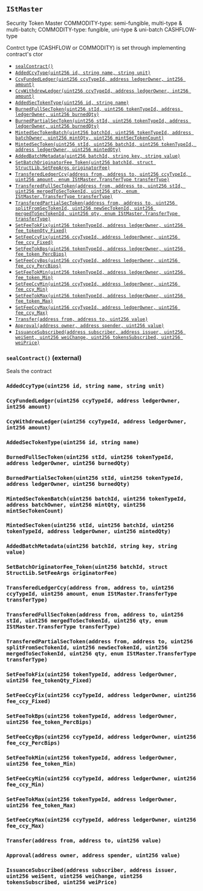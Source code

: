 [ICcyCollateralizable]: ICcyCollateralizable.md#ICcyCollateralizable
[ICcyCollateralizable-getTotalCcyFunded-uint256-]: ICcyCollateralizable.md#ICcyCollateralizable-getTotalCcyFunded-uint256-
[ICcyCollateralizable-getTotalCcyWithdrawn-uint256-]: ICcyCollateralizable.md#ICcyCollateralizable-getTotalCcyWithdrawn-uint256-
[ICcyCollateralizable-addCcyType-string-string-uint16-]: ICcyCollateralizable.md#ICcyCollateralizable-addCcyType-string-string-uint16-
[ICcyCollateralizable-fund-uint256-int256-address-]: ICcyCollateralizable.md#ICcyCollateralizable-fund-uint256-int256-address-
[ICcyCollateralizable-withdraw-uint256-int256-address-]: ICcyCollateralizable.md#ICcyCollateralizable-withdraw-uint256-int256-address-
[IChainlinkAggregator]: IChainlinkAggregator.md#IChainlinkAggregator
[IChainlinkAggregator-latestAnswer--]: IChainlinkAggregator.md#IChainlinkAggregator-latestAnswer--
[IChainlinkAggregator-latestTimestamp--]: IChainlinkAggregator.md#IChainlinkAggregator-latestTimestamp--
[IChainlinkAggregator-latestRound--]: IChainlinkAggregator.md#IChainlinkAggregator-latestRound--
[IChainlinkAggregator-getAnswer-uint256-]: IChainlinkAggregator.md#IChainlinkAggregator-getAnswer-uint256-
[IChainlinkAggregator-getTimestamp-uint256-]: IChainlinkAggregator.md#IChainlinkAggregator-getTimestamp-uint256-
[IChainlinkAggregator-AnswerUpdated-int256-uint256-uint256-]: IChainlinkAggregator.md#IChainlinkAggregator-AnswerUpdated-int256-uint256-uint256-
[IChainlinkAggregator-NewRound-uint256-address-]: IChainlinkAggregator.md#IChainlinkAggregator-NewRound-uint256-address-
[IDataLoadable]: IDataLoadable.md#IDataLoadable
[IDataLoadable-loadSecTokenBatch-struct-StructLib-SecTokenBatch---uint64-]: IDataLoadable.md#IDataLoadable-loadSecTokenBatch-struct-StructLib-SecTokenBatch---uint64-
[IDataLoadable-createLedgerEntry-address-struct-StructLib-LedgerCcyReturn---]: IDataLoadable.md#IDataLoadable-createLedgerEntry-address-struct-StructLib-LedgerCcyReturn---
[IDataLoadable-addSecToken-address-uint64-uint256-uint256-uint64-uint64-]: IDataLoadable.md#IDataLoadable-addSecToken-address-uint64-uint256-uint256-uint64-uint64-
[IDataLoadable-setTokenTotals-uint80-uint80-uint80-uint256-uint256-uint256-]: IDataLoadable.md#IDataLoadable-setTokenTotals-uint80-uint80-uint80-uint256-uint256-uint256-
[IDataLoadable-setTotalCcyFunded-uint256-uint256-]: IDataLoadable.md#IDataLoadable-setTotalCcyFunded-uint256-uint256-
[IDataLoadable-setTotalCcyWithdrawn-uint256-uint256-]: IDataLoadable.md#IDataLoadable-setTotalCcyWithdrawn-uint256-uint256-
[IErc20]: IErc20.md#IErc20
[IErc20-transfer-address-uint256-]: IErc20.md#IErc20-transfer-address-uint256-
[IErc20-Transfer-address-address-uint256-]: IErc20.md#IErc20-Transfer-address-address-uint256-
[IErc20-Approval-address-address-uint256-]: IErc20.md#IErc20-Approval-address-address-uint256-
[IOwned]: IOwned.md#IOwned
[IOwned-onlyOwner--]: IOwned.md#IOwned-onlyOwner--
[IOwned-onlyWhenReadWrite--]: IOwned.md#IOwned-onlyWhenReadWrite--
[IOwned-setReadOnly-bool-]: IOwned.md#IOwned-setReadOnly-bool-
[IPublicViews]: IPublicViews.md#IPublicViews
[IPublicViews-MAX_BATCHES_PREVIEW-uint256]: IPublicViews.md#IPublicViews-MAX_BATCHES_PREVIEW-uint256
[IPublicViews-getLedgerHashcode--]: IPublicViews.md#IPublicViews-getLedgerHashcode--
[IPublicViews-transfer_feePreview-struct-StructLib-TransferArgs-]: IPublicViews.md#IPublicViews-transfer_feePreview-struct-StructLib-TransferArgs-
[IPublicViews-get_btcUsd--]: IPublicViews.md#IPublicViews-get_btcUsd--
[IPublicViews-get_ethUsd--]: IPublicViews.md#IPublicViews-get_ethUsd--
[IPublicViews-getCashflowData--]: IPublicViews.md#IPublicViews-getCashflowData--
[IPublicViews-version--]: IPublicViews.md#IPublicViews-version--
[IPublicViews-unit--]: IPublicViews.md#IPublicViews-unit--
[IPublicViews-getContractType--]: IPublicViews.md#IPublicViews-getContractType--
[IPublicViews-getContractSeal--]: IPublicViews.md#IPublicViews-getContractSeal--
[IPublicViews-getSecTokenTypes--]: IPublicViews.md#IPublicViews-getSecTokenTypes--
[IPublicViews-getLedgerOwners--]: IPublicViews.md#IPublicViews-getLedgerOwners--
[IPublicViews-getLedgerOwnerCount--]: IPublicViews.md#IPublicViews-getLedgerOwnerCount--
[IPublicViews-getLedgerOwner-uint256-]: IPublicViews.md#IPublicViews-getLedgerOwner-uint256-
[IPublicViews-getLedgerEntry-address-]: IPublicViews.md#IPublicViews-getLedgerEntry-address-
[IPublicViews-getSecToken-uint256-]: IPublicViews.md#IPublicViews-getSecToken-uint256-
[IPublicViews-getSecTokenBatchCount--]: IPublicViews.md#IPublicViews-getSecTokenBatchCount--
[IPublicViews-getSecTokenBatch-uint256-]: IPublicViews.md#IPublicViews-getSecTokenBatch-uint256-
[IPublicViews-readOnly--]: IPublicViews.md#IPublicViews-readOnly--
[IPublicViews-name--]: IPublicViews.md#IPublicViews-name--
[IPublicViews-symbol--]: IPublicViews.md#IPublicViews-symbol--
[IPublicViews-decimals--]: IPublicViews.md#IPublicViews-decimals--
[IPublicViews-totalSupply--]: IPublicViews.md#IPublicViews-totalSupply--
[IPublicViews-balanceOf-address-]: IPublicViews.md#IPublicViews-balanceOf-address-
[IPublicViews-getCcyTypes--]: IPublicViews.md#IPublicViews-getCcyTypes--
[IStBurnable]: IStBurnable.md#IStBurnable
[IStBurnable-burnTokens-address-uint256-uint256-]: IStBurnable.md#IStBurnable-burnTokens-address-uint256-uint256-
[IStBurnable-getSecToken_totalBurnedQty--]: IStBurnable.md#IStBurnable-getSecToken_totalBurnedQty--
[IStFees]: IStFees.md#IStFees
[IStFees-getFee-enum-IStFees-GetFeeType-uint256-address-]: IStFees.md#IStFees-getFee-enum-IStFees-GetFeeType-uint256-address-
[IStFees-getSecToken_totalExchangeFeesPaidQty--]: IStFees.md#IStFees-getSecToken_totalExchangeFeesPaidQty--
[IStFees-getSecToken_totalOriginatorFeesPaidQty--]: IStFees.md#IStFees-getSecToken_totalOriginatorFeesPaidQty--
[IStFees-getCcy_totalExchangeFeesPaid-uint256-]: IStFees.md#IStFees-getCcy_totalExchangeFeesPaid-uint256-
[IStFees-setFee_TokType-uint256-address-struct-StructLib-SetFeeArgs-]: IStFees.md#IStFees-setFee_TokType-uint256-address-struct-StructLib-SetFeeArgs-
[IStFees-setFee_CcyType-uint256-address-struct-StructLib-SetFeeArgs-]: IStFees.md#IStFees-setFee_CcyType-uint256-address-struct-StructLib-SetFeeArgs-
[IStLedger]: IStLedger.md#IStLedger
[IStLedger-addSecTokenType-string-]: IStLedger.md#IStLedger-addSecTokenType-string-
[IStMaster]: #IStMaster
[IStMaster-sealContract--]: #IStMaster-sealContract--
[IStMaster-AddedCcyType-uint256-string-string-]: #IStMaster-AddedCcyType-uint256-string-string-
[IStMaster-CcyFundedLedger-uint256-address-int256-]: #IStMaster-CcyFundedLedger-uint256-address-int256-
[IStMaster-CcyWithdrewLedger-uint256-address-int256-]: #IStMaster-CcyWithdrewLedger-uint256-address-int256-
[IStMaster-AddedSecTokenType-uint256-string-]: #IStMaster-AddedSecTokenType-uint256-string-
[IStMaster-BurnedFullSecToken-uint256-uint256-address-uint256-]: #IStMaster-BurnedFullSecToken-uint256-uint256-address-uint256-
[IStMaster-BurnedPartialSecToken-uint256-uint256-address-uint256-]: #IStMaster-BurnedPartialSecToken-uint256-uint256-address-uint256-
[IStMaster-MintedSecTokenBatch-uint256-uint256-address-uint256-uint256-]: #IStMaster-MintedSecTokenBatch-uint256-uint256-address-uint256-uint256-
[IStMaster-MintedSecToken-uint256-uint256-uint256-address-uint256-]: #IStMaster-MintedSecToken-uint256-uint256-uint256-address-uint256-
[IStMaster-AddedBatchMetadata-uint256-string-string-]: #IStMaster-AddedBatchMetadata-uint256-string-string-
[IStMaster-SetBatchOriginatorFee_Token-uint256-struct-StructLib-SetFeeArgs-]: #IStMaster-SetBatchOriginatorFee_Token-uint256-struct-StructLib-SetFeeArgs-
[IStMaster-TransferedLedgerCcy-address-address-uint256-uint256-enum-IStMaster-TransferType-]: #IStMaster-TransferedLedgerCcy-address-address-uint256-uint256-enum-IStMaster-TransferType-
[IStMaster-TransferedFullSecToken-address-address-uint256-uint256-uint256-enum-IStMaster-TransferType-]: #IStMaster-TransferedFullSecToken-address-address-uint256-uint256-uint256-enum-IStMaster-TransferType-
[IStMaster-TransferedPartialSecToken-address-address-uint256-uint256-uint256-uint256-enum-IStMaster-TransferType-]: #IStMaster-TransferedPartialSecToken-address-address-uint256-uint256-uint256-uint256-enum-IStMaster-TransferType-
[IStMaster-SetFeeTokFix-uint256-address-uint256-]: #IStMaster-SetFeeTokFix-uint256-address-uint256-
[IStMaster-SetFeeCcyFix-uint256-address-uint256-]: #IStMaster-SetFeeCcyFix-uint256-address-uint256-
[IStMaster-SetFeeTokBps-uint256-address-uint256-]: #IStMaster-SetFeeTokBps-uint256-address-uint256-
[IStMaster-SetFeeCcyBps-uint256-address-uint256-]: #IStMaster-SetFeeCcyBps-uint256-address-uint256-
[IStMaster-SetFeeTokMin-uint256-address-uint256-]: #IStMaster-SetFeeTokMin-uint256-address-uint256-
[IStMaster-SetFeeCcyMin-uint256-address-uint256-]: #IStMaster-SetFeeCcyMin-uint256-address-uint256-
[IStMaster-SetFeeTokMax-uint256-address-uint256-]: #IStMaster-SetFeeTokMax-uint256-address-uint256-
[IStMaster-SetFeeCcyMax-uint256-address-uint256-]: #IStMaster-SetFeeCcyMax-uint256-address-uint256-
[IStMaster-Transfer-address-address-uint256-]: #IStMaster-Transfer-address-address-uint256-
[IStMaster-Approval-address-address-uint256-]: #IStMaster-Approval-address-address-uint256-
[IStMaster-IssuanceSubscribed-address-address-uint256-uint256-uint256-uint256-]: #IStMaster-IssuanceSubscribed-address-address-uint256-uint256-uint256-uint256-
[IStMintable]: IStMintable.md#IStMintable
[IStMintable-mintSecTokenBatch-uint256-uint256-int64-address-payable-struct-StructLib-SetFeeArgs-string---string---]: IStMintable.md#IStMintable-mintSecTokenBatch-uint256-uint256-int64-address-payable-struct-StructLib-SetFeeArgs-string---string---
[IStMintable-addMetaSecTokenBatch-uint64-string-string-]: IStMintable.md#IStMintable-addMetaSecTokenBatch-uint64-string-string-
[IStMintable-setOriginatorFeeTokenBatch-uint64-struct-StructLib-SetFeeArgs-]: IStMintable.md#IStMintable-setOriginatorFeeTokenBatch-uint64-struct-StructLib-SetFeeArgs-
[IStMintable-getSecToken_countMinted--]: IStMintable.md#IStMintable-getSecToken_countMinted--
[IStMintable-getSecToken_totalMintedQty--]: IStMintable.md#IStMintable-getSecToken_totalMintedQty--
[IStPayable]: IStPayable.md#IStPayable
[IStPayable-fallback--]: IStPayable.md#IStPayable-fallback--
[IStPayable-setIssuerValues-uint256-uint256-uint256-]: IStPayable.md#IStPayable-setIssuerValues-uint256-uint256-uint256-
[IStTransferable]: IStTransferable.md#IStTransferable
[IStTransferable-transferOrTrade-struct-StructLib-TransferArgs-]: IStTransferable.md#IStTransferable-transferOrTrade-struct-StructLib-TransferArgs-
[IStTransferable-getCcy_totalTransfered-uint256-]: IStTransferable.md#IStTransferable-getCcy_totalTransfered-uint256-
[IStTransferable-getSecToken_totalTransferedQty--]: IStTransferable.md#IStTransferable-getSecToken_totalTransferedQty--
[StructLib]: StructLib.md#StructLib
[StructLib-sufficientTokens-struct-StructLib-LedgerStruct-address-uint256-uint256-uint256-]: StructLib.md#StructLib-sufficientTokens-struct-StructLib-LedgerStruct-address-uint256-uint256-uint256-
[StructLib-sufficientCcy-struct-StructLib-LedgerStruct-address-uint256-int256-int256-]: StructLib.md#StructLib-sufficientCcy-struct-StructLib-LedgerStruct-address-uint256-int256-int256-
## <span id="IStMaster"></span> `IStMaster`

Security Token Master
COMMODITY-type: semi-fungible, multi-type & multi-batch;
COMMODITY-type: fungible, uni-type & uni-batch CASHFLOW-type


Contrct type (CASHFLOW or COMMODITY) is set through implementing contract's ctor

- [`sealContract()`][IStMaster-sealContract--]
- [`AddedCcyType(uint256 id, string name, string unit)`][IStMaster-AddedCcyType-uint256-string-string-]
- [`CcyFundedLedger(uint256 ccyTypeId, address ledgerOwner, int256 amount)`][IStMaster-CcyFundedLedger-uint256-address-int256-]
- [`CcyWithdrewLedger(uint256 ccyTypeId, address ledgerOwner, int256 amount)`][IStMaster-CcyWithdrewLedger-uint256-address-int256-]
- [`AddedSecTokenType(uint256 id, string name)`][IStMaster-AddedSecTokenType-uint256-string-]
- [`BurnedFullSecToken(uint256 stId, uint256 tokenTypeId, address ledgerOwner, uint256 burnedQty)`][IStMaster-BurnedFullSecToken-uint256-uint256-address-uint256-]
- [`BurnedPartialSecToken(uint256 stId, uint256 tokenTypeId, address ledgerOwner, uint256 burnedQty)`][IStMaster-BurnedPartialSecToken-uint256-uint256-address-uint256-]
- [`MintedSecTokenBatch(uint256 batchId, uint256 tokenTypeId, address batchOwner, uint256 mintQty, uint256 mintSecTokenCount)`][IStMaster-MintedSecTokenBatch-uint256-uint256-address-uint256-uint256-]
- [`MintedSecToken(uint256 stId, uint256 batchId, uint256 tokenTypeId, address ledgerOwner, uint256 mintedQty)`][IStMaster-MintedSecToken-uint256-uint256-uint256-address-uint256-]
- [`AddedBatchMetadata(uint256 batchId, string key, string value)`][IStMaster-AddedBatchMetadata-uint256-string-string-]
- [`SetBatchOriginatorFee_Token(uint256 batchId, struct StructLib.SetFeeArgs originatorFee)`][IStMaster-SetBatchOriginatorFee_Token-uint256-struct-StructLib-SetFeeArgs-]
- [`TransferedLedgerCcy(address from, address to, uint256 ccyTypeId, uint256 amount, enum IStMaster.TransferType transferType)`][IStMaster-TransferedLedgerCcy-address-address-uint256-uint256-enum-IStMaster-TransferType-]
- [`TransferedFullSecToken(address from, address to, uint256 stId, uint256 mergedToSecTokenId, uint256 qty, enum IStMaster.TransferType transferType)`][IStMaster-TransferedFullSecToken-address-address-uint256-uint256-uint256-enum-IStMaster-TransferType-]
- [`TransferedPartialSecToken(address from, address to, uint256 splitFromSecTokenId, uint256 newSecTokenId, uint256 mergedToSecTokenId, uint256 qty, enum IStMaster.TransferType transferType)`][IStMaster-TransferedPartialSecToken-address-address-uint256-uint256-uint256-uint256-enum-IStMaster-TransferType-]
- [`SetFeeTokFix(uint256 tokenTypeId, address ledgerOwner, uint256 fee_tokenQty_Fixed)`][IStMaster-SetFeeTokFix-uint256-address-uint256-]
- [`SetFeeCcyFix(uint256 ccyTypeId, address ledgerOwner, uint256 fee_ccy_Fixed)`][IStMaster-SetFeeCcyFix-uint256-address-uint256-]
- [`SetFeeTokBps(uint256 tokenTypeId, address ledgerOwner, uint256 fee_token_PercBips)`][IStMaster-SetFeeTokBps-uint256-address-uint256-]
- [`SetFeeCcyBps(uint256 ccyTypeId, address ledgerOwner, uint256 fee_ccy_PercBips)`][IStMaster-SetFeeCcyBps-uint256-address-uint256-]
- [`SetFeeTokMin(uint256 tokenTypeId, address ledgerOwner, uint256 fee_token_Min)`][IStMaster-SetFeeTokMin-uint256-address-uint256-]
- [`SetFeeCcyMin(uint256 ccyTypeId, address ledgerOwner, uint256 fee_ccy_Min)`][IStMaster-SetFeeCcyMin-uint256-address-uint256-]
- [`SetFeeTokMax(uint256 tokenTypeId, address ledgerOwner, uint256 fee_token_Max)`][IStMaster-SetFeeTokMax-uint256-address-uint256-]
- [`SetFeeCcyMax(uint256 ccyTypeId, address ledgerOwner, uint256 fee_ccy_Max)`][IStMaster-SetFeeCcyMax-uint256-address-uint256-]
- [`Transfer(address from, address to, uint256 value)`][IStMaster-Transfer-address-address-uint256-]
- [`Approval(address owner, address spender, uint256 value)`][IStMaster-Approval-address-address-uint256-]
- [`IssuanceSubscribed(address subscriber, address issuer, uint256 weiSent, uint256 weiChange, uint256 tokensSubscribed, uint256 weiPrice)`][IStMaster-IssuanceSubscribed-address-address-uint256-uint256-uint256-uint256-]

### <span id="IStMaster-sealContract--"></span> `sealContract()` (external)

Seals the contract



### <span id="IStMaster-AddedCcyType-uint256-string-string-"></span> `AddedCcyType(uint256 id, string name, string unit)`





### <span id="IStMaster-CcyFundedLedger-uint256-address-int256-"></span> `CcyFundedLedger(uint256 ccyTypeId, address ledgerOwner, int256 amount)`





### <span id="IStMaster-CcyWithdrewLedger-uint256-address-int256-"></span> `CcyWithdrewLedger(uint256 ccyTypeId, address ledgerOwner, int256 amount)`





### <span id="IStMaster-AddedSecTokenType-uint256-string-"></span> `AddedSecTokenType(uint256 id, string name)`





### <span id="IStMaster-BurnedFullSecToken-uint256-uint256-address-uint256-"></span> `BurnedFullSecToken(uint256 stId, uint256 tokenTypeId, address ledgerOwner, uint256 burnedQty)`





### <span id="IStMaster-BurnedPartialSecToken-uint256-uint256-address-uint256-"></span> `BurnedPartialSecToken(uint256 stId, uint256 tokenTypeId, address ledgerOwner, uint256 burnedQty)`





### <span id="IStMaster-MintedSecTokenBatch-uint256-uint256-address-uint256-uint256-"></span> `MintedSecTokenBatch(uint256 batchId, uint256 tokenTypeId, address batchOwner, uint256 mintQty, uint256 mintSecTokenCount)`





### <span id="IStMaster-MintedSecToken-uint256-uint256-uint256-address-uint256-"></span> `MintedSecToken(uint256 stId, uint256 batchId, uint256 tokenTypeId, address ledgerOwner, uint256 mintedQty)`





### <span id="IStMaster-AddedBatchMetadata-uint256-string-string-"></span> `AddedBatchMetadata(uint256 batchId, string key, string value)`





### <span id="IStMaster-SetBatchOriginatorFee_Token-uint256-struct-StructLib-SetFeeArgs-"></span> `SetBatchOriginatorFee_Token(uint256 batchId, struct StructLib.SetFeeArgs originatorFee)`





### <span id="IStMaster-TransferedLedgerCcy-address-address-uint256-uint256-enum-IStMaster-TransferType-"></span> `TransferedLedgerCcy(address from, address to, uint256 ccyTypeId, uint256 amount, enum IStMaster.TransferType transferType)`





### <span id="IStMaster-TransferedFullSecToken-address-address-uint256-uint256-uint256-enum-IStMaster-TransferType-"></span> `TransferedFullSecToken(address from, address to, uint256 stId, uint256 mergedToSecTokenId, uint256 qty, enum IStMaster.TransferType transferType)`





### <span id="IStMaster-TransferedPartialSecToken-address-address-uint256-uint256-uint256-uint256-enum-IStMaster-TransferType-"></span> `TransferedPartialSecToken(address from, address to, uint256 splitFromSecTokenId, uint256 newSecTokenId, uint256 mergedToSecTokenId, uint256 qty, enum IStMaster.TransferType transferType)`





### <span id="IStMaster-SetFeeTokFix-uint256-address-uint256-"></span> `SetFeeTokFix(uint256 tokenTypeId, address ledgerOwner, uint256 fee_tokenQty_Fixed)`





### <span id="IStMaster-SetFeeCcyFix-uint256-address-uint256-"></span> `SetFeeCcyFix(uint256 ccyTypeId, address ledgerOwner, uint256 fee_ccy_Fixed)`





### <span id="IStMaster-SetFeeTokBps-uint256-address-uint256-"></span> `SetFeeTokBps(uint256 tokenTypeId, address ledgerOwner, uint256 fee_token_PercBips)`





### <span id="IStMaster-SetFeeCcyBps-uint256-address-uint256-"></span> `SetFeeCcyBps(uint256 ccyTypeId, address ledgerOwner, uint256 fee_ccy_PercBips)`





### <span id="IStMaster-SetFeeTokMin-uint256-address-uint256-"></span> `SetFeeTokMin(uint256 tokenTypeId, address ledgerOwner, uint256 fee_token_Min)`





### <span id="IStMaster-SetFeeCcyMin-uint256-address-uint256-"></span> `SetFeeCcyMin(uint256 ccyTypeId, address ledgerOwner, uint256 fee_ccy_Min)`





### <span id="IStMaster-SetFeeTokMax-uint256-address-uint256-"></span> `SetFeeTokMax(uint256 tokenTypeId, address ledgerOwner, uint256 fee_token_Max)`





### <span id="IStMaster-SetFeeCcyMax-uint256-address-uint256-"></span> `SetFeeCcyMax(uint256 ccyTypeId, address ledgerOwner, uint256 fee_ccy_Max)`





### <span id="IStMaster-Transfer-address-address-uint256-"></span> `Transfer(address from, address to, uint256 value)`





### <span id="IStMaster-Approval-address-address-uint256-"></span> `Approval(address owner, address spender, uint256 value)`





### <span id="IStMaster-IssuanceSubscribed-address-address-uint256-uint256-uint256-uint256-"></span> `IssuanceSubscribed(address subscriber, address issuer, uint256 weiSent, uint256 weiChange, uint256 tokensSubscribed, uint256 weiPrice)`





